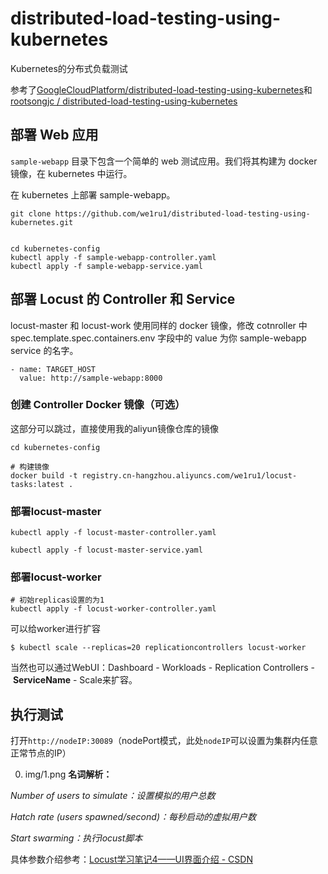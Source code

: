 # distributed-load-testing-using-kubernetes
Kubernetes的分布式负载测试

参考了[GoogleCloudPlatform/distributed-load-testing-using-kubernetes](https://github.com/GoogleCloudPlatform/distributed-load-testing-using-kubernetes/tree/master)和[rootsongjc
/
distributed-load-testing-using-kubernetes](https://github.com/rootsongjc/distributed-load-testing-using-kubernetes/tree/master)


## 部署 Web 应用
`sample-webapp` 目录下包含一个简单的 web 测试应用。我们将其构建为 docker 镜像，在 kubernetes 中运行。

在 kubernetes 上部署 sample-webapp。

```shell
git clone https://github.com/we1ru1/distributed-load-testing-using-kubernetes.git


cd kubernetes-config
kubectl apply -f sample-webapp-controller.yaml
kubectl apply -f sample-webapp-service.yaml
```

## 部署 Locust 的 Controller 和 Service
locust-master 和 locust-work 使用同样的 docker 镜像，修改 cotnroller 中 spec.template.spec.containers.env 字段中的 value 为你 sample-webapp service 的名字。

```
- name: TARGET_HOST
  value: http://sample-webapp:8000
```
### 创建 Controller Docker 镜像（可选）
这部分可以跳过，直接使用我的aliyun镜像仓库的镜像

```
cd kubernetes-config

# 构建镜像
docker build -t registry.cn-hangzhou.aliyuncs.com/we1ru1/locust-tasks:latest .
```
### 部署locust-master
```shell
kubectl apply -f locust-master-controller.yaml

kubectl apply -f locust-master-service.yaml
```
### 部署locust-worker
```shell
# 初始replicas设置的为1
kubectl apply -f locust-worker-controller.yaml
```

可以给worker进行扩容
```shell
$ kubectl scale --replicas=20 replicationcontrollers locust-worker
```

当然也可以通过WebUI：Dashboard - Workloads - Replication Controllers - **ServiceName** - Scale来扩容。



## 执行测试
打开`http://nodeIP:30089`（nodePort模式，此处`nodeIP`可以设置为集群内任意正常节点的IP）

0. img/1.png
**名词解析：**

_Number of users to simulate：设置模拟的用户总数_

_Hatch rate (users spawned/second)：每秒启动的虚拟用户数_

_Start swarming：执行locust脚本_



具体参数介绍参考：[Locust学习笔记4——UI界面介绍 - CSDN](https://blog.csdn.net/liudinglong1989/article/details/106954351)
